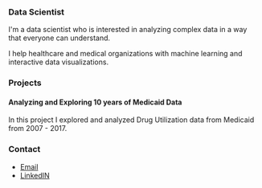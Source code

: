 ### Data Scientist

I'm a data scientist who is interested in analyzing complex data in a way that everyone can understand.

I help healthcare and medical organizations with machine learning and interactive data visualizations.

### Projects

#### Analyzing and Exploring 10 years of Medicaid Data

In this project I explored and analyzed Drug Utilization data from Medicaid from 2007 - 2017.

### Contact

- [Email](mailto:dkav@live.com)
- [LinkedIN](https://www.linkedin.com/in/dkavyazin/)
